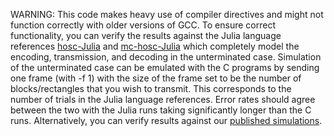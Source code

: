 WARNING: This code makes heavy use of compiler directives and might not function correctly with older versions of GCC. To ensure correct functionality, you can verify the results against the Julia language references [hosc-Julia](https://github.com/applecoffeecake/hosc-Julia) and [mc-hosc-Julia](https://github.com/applecoffeecake/mc-hosc-Julia) which completely model the encoding, transmission, and decoding in the unterminated case. Simulation of the unterminated case can be emulated with the C programs by sending one frame (with -f 1) with the size of the frame set to be the number of blocks/rectangles that you wish to transmit. This corresponds to the number of trials in the Julia language references. Error rates should agree between the two with the Julia runs taking significantly longer than the C runs. Alternatively, you can verify results against our [published simulations](https://arxiv.org/pdf/2312.13415).
